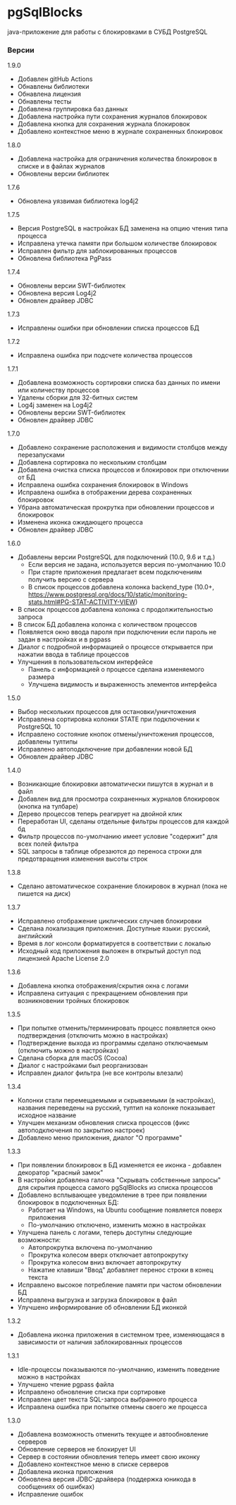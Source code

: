 # pgSqlBlocks

java-приложение для работы с блокировками в СУБД PostgreSQL

### Версии

1.9.0

* Добавлен gitHub Actions
* Обнавлены библиотеки
* Обнавлена лицензия
* Обнавлены тесты
* Добавлена группировка баз данных
* Добавлена настройка пути сохранения журналов блокировок
* Добавлена кнопка для сохранения журнала блокировок
* Добавлено контекстное меню в журнале сохраненных блокировок

1.8.0

* Добавлена настройка для ограничения количества блокировок в списке и в файлах журналов
* Обновлены версии библиотек

1.7.6

* Обновлена уязвимая библиотека log4j2

1.7.5

* Версия PostgreSQL в настройках БД заменена на опцию чтения типа процесса
* Исправлена утечка памяти при большом количестве блокировок
* Исправлен фильтр для заблокированных процессов
* Обновлена библиотека PgPass

1.7.4

* Обновлены версии SWT-библиотек
* Обновлена версия Log4j2
* Обновлен драйвер JDBC

1.7.3

* Исправлены ошибки при обновлении списка процессов БД

1.7.2

* Исправлена ошибка при подсчете количества процессов

1.7.1

* Добавлена возможность сортировки списка баз данных по имени или количеству процессов
* Удалены сборки для 32-битных систем
* Log4j заменен на Log4j2
* Обновлены версии SWT-библиотек
* Обновлен драйвер JDBC

1.7.0

* Добавлено сохранение расположения и видимости столбцов между перезапусками
* Добавлена сортировка по нескольким столбцам
* Добавлена очистка списка процессов и блокировок при отключении от БД
* Исправлена ошибка сохранения блокировок в Windows
* Исправлена ошибка в отображении дерева сохраненных блокировок
* Убрана автоматическая прокрутка при обновлении процессов и блокировок
* Изменена иконка ожидающего процесса
* Обновлен драйвер JDBC

1.6.0

* Добавлены версии PostgreSQL для подключений (10.0, 9.6 и т.д.)
  * Если версия не задана, используется версия по-умолчанию 10.0
  * При старте приложения предлагает всем подключениям получить версию с сервера
  * В список процессов добавлена колонка backend_type (10.0+, https://www.postgresql.org/docs/10/static/monitoring-stats.html#PG-STAT-ACTIVITY-VIEW)
* В список процессов добавлена колонка с продолжительностью запроса
* В список БД добавлена колонка с количеством процессов
* Появляется окно ввода пароля при подключении если пароль не задан в настройках и в pgpass
* Диалог с подробной информацией о процессе открывается при нажатии ввода в таблице процессов 
* Улучшения в пользовательском интерфейсе
  * Панель с информацией о процессе сделана изменяемого размера
  * Улучшена видимость и выраженность элементов интерфейса

1.5.0

* Выбор нескольких процессов для остановки/уничтожения
* Исправлена сортировка колонки STATE при подключении к PostgreSQL 10
* Исправлено состояние кнопок отмены/уничтожения процессов, добавлены тултипы
* Исправлено автоподключение при добавлении новой БД
* Обновлен драйвер JDBC

1.4.0

* Возникающие блокировки автоматически пишутся в журнал и в файл
* Добавлен вид для просмотра сохраненных журналов блокировок (кнопка на тулбаре)
* Дерево процессов теперь реагирует на двойной клик
* Переработан UI, сделаны отдельные фильтры процессов для каждой бд
* Фильтр процессов по-умолчанию имеет условие "содержит" для всех полей фильтра
* SQL запросы в таблице обрезаются до переноса строки для предотвращения изменения высоты строк

1.3.8

* Сделано автоматическое сохранение блокировок в журнал (пока не пишется на диск)

1.3.7

* Исправлено отображение циклических случаев блокировки
* Сделана локализация приложения. Доступные языки: русский, английский
* Время в лог консоли форматируется в соответствии с локалью
* Исходный код приложения выложен в открытый доступ под лицензией Apache License 2.0

1.3.6

* Добавлена кнопка отображения/скрытия окна с логами
* Исправлена ситуация с прекращением обновления при возникновении тройных блокировок 

1.3.5

* При попытке отменить/терминировать процесс появляется окно подтверждения (отключить можно в настройках)
* Подтверждение выхода из программы сделано отключаемым (отключить можно в настройках)
* Сделана сборка для macOS (Cocoa)
* Диалог с настройками был реорганизован
* Исправлен диалог фильтра (не все контролы влезали)

1.3.4

* Колонки стали перемещаемыми и скрываемыми (в настройках), названия переведены на русский, тултип на колонке показывает исходное название
* Улучшен механизм обновления списка процессов (фикс автоподключения по закрытию настроек)
* Добавлено меню приложения, диалог "О программе"

1.3.3

* При появлении блокировок в БД изменяется ее иконка - добавлен декоратор "красный замок"
* В настройки добавлена галочка "Скрывать собственные запросы" для скрытия процесса самого pgSqlBlocks из списка процессов
* Добавлено всплывающее уведомление в трее при появлении блокировок в подключенных БД:
  * Работает на Windows, на Ubuntu сообщение появляется поверх приложения
  * По-умолчанию отключено, изменить можно в настройках
* Улучшена панель с логами, теперь доступны следующие возможности:
  * Автопрокрутка включена по-умолчанию
  * Прокрутка колесом вверх отключает автопрокрутку
  * Прокрутка колесом вниз включает автопрокрутку
  * Нажатие клавиши "Ввод" добавляет перенос строки в конец текста
* Исправлено высокое потребление памяти при частом обновлении БД
* Исправлена выгрузка и загрузка блокировок в файл
* Улучшено информирование об обновлении БД иконкой

1.3.2

  - Добавлена иконка приложения в системном трее, изменяющаяся в зависимости от наличия заблокированных процессов

1.3.1

  - Idle-процессы показываются по-умолчанию, изменить поведение можно в настройках
  - Улучшено чтение pgpass файла
  - Исправлено обновление списка при сортировке
  - Исправлен цвет текста SQL-запроса выбранного процесса
  - Исправлена ошибка при попытке отмены своего же процесса

1.3.0

  - Добавлена возможность отменить текущее и автообновление серверов
  - Обновление серверов не блокирует UI
  - Сервер в состоянии обновления теперь имеет свою иконку
  - Добавлено контекстное меню в списке серверов
  - Добавлена иконка приложения
  - Обновлена версия JDBC-драйвера (поддержка юникода в сообщениях об ошибках)
  - Исправление ошибок

